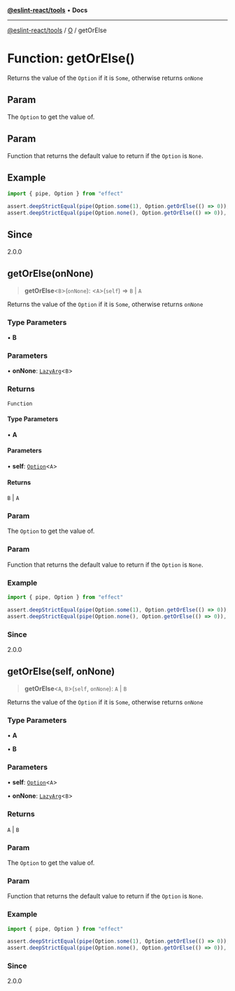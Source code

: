 [**@eslint-react/tools**](../../../README.md) • **Docs**

***

[@eslint-react/tools](../../../README.md) / [O](../README.md) / getOrElse

# Function: getOrElse()

Returns the value of the `Option` if it is `Some`, otherwise returns `onNone`

## Param

The `Option` to get the value of.

## Param

Function that returns the default value to return if the `Option` is `None`.

## Example

```ts
import { pipe, Option } from "effect"

assert.deepStrictEqual(pipe(Option.some(1), Option.getOrElse(() => 0)), 1)
assert.deepStrictEqual(pipe(Option.none(), Option.getOrElse(() => 0)), 0)
```

## Since

2.0.0

## getOrElse(onNone)

> **getOrElse**\<`B`\>(`onNone`): \<`A`\>(`self`) => `B` \| `A`

Returns the value of the `Option` if it is `Some`, otherwise returns `onNone`

### Type Parameters

• **B**

### Parameters

• **onNone**: [`LazyArg`](../../F/interfaces/LazyArg.md)\<`B`\>

### Returns

`Function`

#### Type Parameters

• **A**

#### Parameters

• **self**: [`Option`](../type-aliases/Option.md)\<`A`\>

#### Returns

`B` \| `A`

### Param

The `Option` to get the value of.

### Param

Function that returns the default value to return if the `Option` is `None`.

### Example

```ts
import { pipe, Option } from "effect"

assert.deepStrictEqual(pipe(Option.some(1), Option.getOrElse(() => 0)), 1)
assert.deepStrictEqual(pipe(Option.none(), Option.getOrElse(() => 0)), 0)
```

### Since

2.0.0

## getOrElse(self, onNone)

> **getOrElse**\<`A`, `B`\>(`self`, `onNone`): `A` \| `B`

Returns the value of the `Option` if it is `Some`, otherwise returns `onNone`

### Type Parameters

• **A**

• **B**

### Parameters

• **self**: [`Option`](../type-aliases/Option.md)\<`A`\>

• **onNone**: [`LazyArg`](../../F/interfaces/LazyArg.md)\<`B`\>

### Returns

`A` \| `B`

### Param

The `Option` to get the value of.

### Param

Function that returns the default value to return if the `Option` is `None`.

### Example

```ts
import { pipe, Option } from "effect"

assert.deepStrictEqual(pipe(Option.some(1), Option.getOrElse(() => 0)), 1)
assert.deepStrictEqual(pipe(Option.none(), Option.getOrElse(() => 0)), 0)
```

### Since

2.0.0
